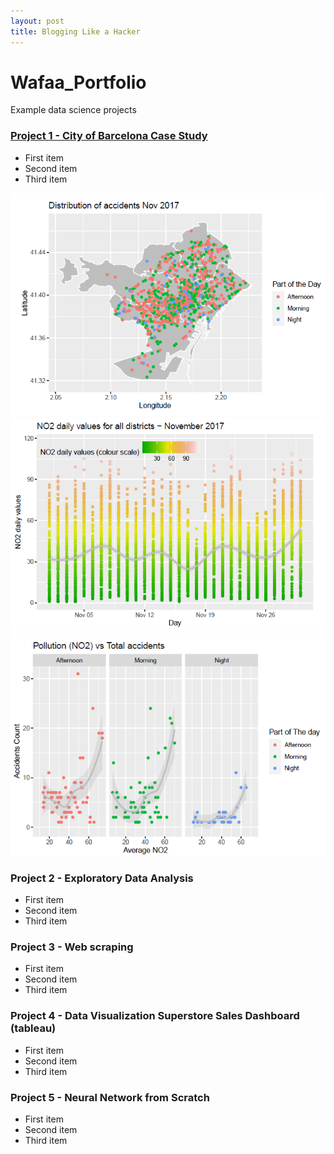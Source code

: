 ```yaml
---
layout: post
title: Blogging Like a Hacker
---
```



# Wafaa_Portfolio
Example data science projects 

### [Project 1 - City of Barcelona Case Study](https://github.com/WafaaN/Barcelona-Case-Study-Statistics-with-R)
- First item
- Second item
- Third item

![](https://github.com/WafaaN/Wafaa_Portfolio/blob/main/images/plot1.png)
![](https://github.com/WafaaN/Wafaa_Portfolio/blob/main/images/plot2.png)
![](https://github.com/WafaaN/Wafaa_Portfolio/blob/main/images/plot3.png)

### Project 2 - Exploratory Data Analysis  
- First item
- Second item
- Third item


### Project 3 - Web scraping   
- First item
- Second item
- Third item

### Project 4 - Data Visualization Superstore Sales Dashboard (tableau) 
- First item
- Second item
- Third item


### Project 5 - Neural Network from Scratch 
- First item
- Second item
- Third item


